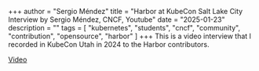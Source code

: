 +++
author = "Sergio Méndez"
title = "Harbor at KubeCon Salt Lake City Interview by Sergio Méndez, CNCF, Youtube"
date = "2025-01-23"
description = ""
tags = [
    "kubernetes",
    "students",
    "cncf",
    "community",
    "contribution",
    "opensource",
    "harbor"
]
+++
This is a video interview that I recorded in KubeCon Utah in 2024 to the Harbor contributors.

[Video](https://www.youtube.com/watch?v=T1vQ2LMCx6o)
<!--more-->